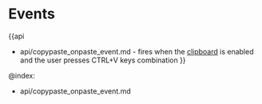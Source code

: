 Events
=======

{{api
- api/copypaste_onpaste_event.md - fires when the <a href="api/copypaste_clipboard_config.md">clipboard</a> is enabled and the user presses CTRL+V keys combination
}}

@index:
- api/copypaste_onpaste_event.md


